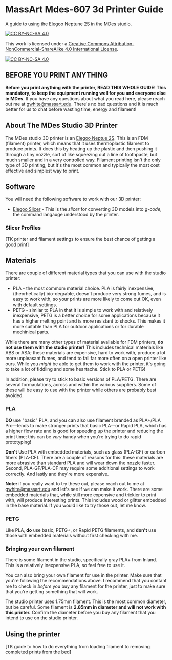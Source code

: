 # MassArt Mdes-607 3d Printer Guide
A guide to using the Elegoo Neptune 2S in the MDes studio.

[![CC BY-NC-SA 4.0][cc-by-nc-sa-shield]][cc-by-nc-sa]

This work is licensed under a
[Creative Commons Attribution-NonCommercial-ShareAlike 4.0 International License][cc-by-nc-sa].

[![CC BY-NC-SA 4.0][cc-by-nc-sa-image]][cc-by-nc-sa]

[cc-by-nc-sa]: http://creativecommons.org/licenses/by-nc-sa/4.0/
[cc-by-nc-sa-image]: https://licensebuttons.net/l/by-nc-sa/4.0/88x31.png
[cc-by-nc-sa-shield]: https://img.shields.io/badge/License-CC%20BY--NC--SA%204.0-lightgrey.svg

## BEFORE YOU PRINT ANYTHING
**Before you print anything with the printer, READ THIS WHOLE GUIDE! This mandatory, to keep the equipment running well for you and everyone else in MDes**. If you have any questions about what you read here, please reach out me at gwhite@massart.edu. There's no bad questions and it is much better for us to chat before wasting time, energy and filament!

## About The MDes Studio 3D Printer
The MDes studio 3D printer is an [Elegoo Neptue 2S](https://us.elegoo.com/products/neptune2s-fdm-printer?_pos=7&_psq=neptune+2s&_ss=e&_v=1.0). This is an FDM (filament) printer, which means that it uses thermoplastic filament to produce prints. It does this by heating up the plastic and then pushing it through a tiny nozzle, sort of like squeezing out a line of toothpaste, but much smaller and in a very controlled way. Filament printing isn't the only type of 3D printing, but it's the most common and typically the most cost effective and simplest way to print.

## Software
You will need the following software to work with our 3D printer:

- [Elegoo Slicer](https://www.elegoo.com/pages/download?c1=3d-printers-slicing-softwares) - This is the _slicer_ for converting 3D models into _g-code_, the command langauge understood by the printer.

### Slicer Profiles

[TK printer and filament settings to ensure the best chance of getting a good print]

## Materials

There are couple of different material types that you can use with the studio printer:

- PLA - the most commom material choice. PLA is fairly inexpensive, (theorhetically) bio-degrable, doesn't produce very strong fumes, and is easy to work with, so your prints are more likely to come out OK, even with default settings.
- PETG - similar to PLA in that it is simple to work with and relatively inexpensive, PETG is a better choice for some applications because it has a higher melting point and is more resistant to shocks. This makes it more suitable than PLA for outdoor applications or for durable mechinical parts.

While there are many other types of material available for FDM printers, **do not use them with the studio printer!** This includes technical materials like ABS or ASA; these materials are expensive, hard to work with, produce a lot more unpleasant fumes, and tend to fail far more often on a open printer like ours. While you _might_ be able to get them to work with the printer, it's going to take a lot of fiddling and some heartache. Stick to PLA or PETG!

In addition, please try to stick to basic versions of PLA/PETG. There are several formaulations, across and within the various suppliers. Some of these will be easy to use with the printer while others are probably best avoided.

### PLA
**DO** use "basic" PLA, and you can also use filament branded as PLA+/PLA Pro—tends to make stronger prints that basic PLA—or Rapid PLA, which has a higher flow rate and is good for speeding up the printer and reducing the print time; this can be _very_ handy when you're trying to do rapid prototyping!

**Don't** Use PLA with embedded materials, such as glass (PLA-GF) or carbon fibers (PLA-CF). There are a couple of reasons for this: these materials are more abrasive than standard PLA and will wear down the nozzle faster. Second, PLA-GF/PLA-CF may require some additional settings to work correctly. And lastly and they're more expensive.

**Note:** if you really want to try these out, please reach out to me at gwhite@massart.edu and let's see if we can make it work. There are some embedded materials that, while still more expensive and trickier to print with, will produce interesting prints. This includes wood or glitter embedded in the base material. If you would like to try those out, let me know.

### PETG

Like PLA, **do** use basic, PETG+, or Rapid PETG filaments, and **don't** use those with embedded materials without first checking with me.

### Bringing your own filament
There is some filament in the studio, specifically gray PLA+ from Inland. This is a relatively inexpensive PLA, so feel free to use it.

You can also bring your own filament for use in the printer. Make sure that you're following the recommendations above. I recommend that you contant me to check in _before_ you buy any filament for the printer, just to make sure that you're getting something that will work.

The studio printer uses 1.75mm filament. This is the most common diameter, but be careful. Some filament is **2.85mm in diameter and will not work with this printer.** Confirm the diameter before you buy any filament that you intend to use on the studio printer.

## Using the printer

[TK guide to how to do everything from loading filament to removing completed prints from the bed]
